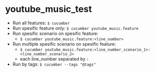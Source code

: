 # youtube_music_test

- Run all features: `$ cucumber`
- Run spesific feature only: `$ cucumber youtube_music.feature`
- Run spesific scenario on spesific feature: 
	- `$ cucumber youtube_music.feature:<line_number>`
- Run multiple spesific scenario on spesific feature: 
	- `$ cucumber youtube_music.feature:<line_number_scenario_1>:<line_number_scenario_2>`
	- each line_number separated by `:`
- Run by tags:  `$ cucumber --tags "@tags"`
